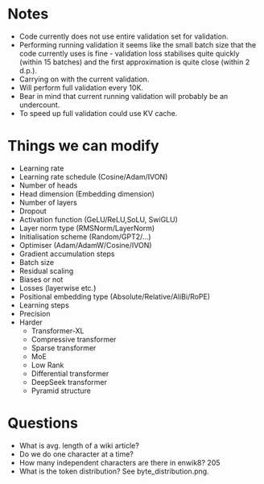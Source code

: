# Notes
* Code currently does not use entire validation set for validation.
* Performing running validation it seems like the small batch size that the code currently uses is fine - validation loss stabilises quite quickly (within 15 batches) and the first approximation is quite close (within 2 d.p.). 
* Carrying on with the current validation.
* Will perform full validation every 10K.
* Bear in mind that current running validation will probably be an undercount.
* To speed up full validation could use KV cache.

# Things we can modify
* Learning rate
* Learning rate schedule (Cosine/Adam/IVON)
* Number of heads
* Head dimension (Embedding dimension)
* Number of layers
* Dropout
* Activation function (GeLU/ReLU,SoLU, SwiGLU)
* Layer norm type (RMSNorm/LayerNorm)
* Initialisation scheme (Random/GPT2/...)
* Optimiser (Adam/AdamW/Cosine/IVON)
* Gradient accumulation steps
* Batch size
* Residual scaling
* Biases or not
* Losses (layerwise etc.)
* Positional embedding type (Absolute/Relative/AliBi/RoPE)
* Learning steps
* Precision
* Harder
    * Transformer-XL
    * Compressive transformer
    * Sparse transformer
    * MoE
    * Low Rank
    * Differential transformer
    * DeepSeek transformer
    * Pyramid structure

# Questions
* What is avg. length of a wiki article?
* Do we do one character at a time?
* How many independent characters are there in enwik8? 205
* What is the token distribution? See byte_distribution.png.